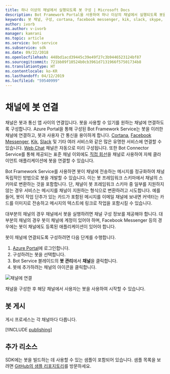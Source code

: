 ```yaml
---
title: 하나 이상의 채널에서 실행되도록 봇 구성 | Microsoft Docs
description: Bot Framework Portal을 사용하여 하나 이상의 채널에서 실행되도록 봇을 구성하는 방법에 대해 알아봅니다.
keywords: 봇 채널, 구성, cortana, facebook messenger, kik, slack, skype, azure portal
author: ivorb
ms.author: v-ivorb
manager: kamrani
ms.topic: article
ms.service: bot-service
ms.subservice: sdk
ms.date: 09/22/2018
ms.openlocfilehash: 448bd1acd39445c39e49f27c3b9446523124bf87
ms.sourcegitcommit: 721bb09f10524b0cb3961d7131966f57501734b8
ms.translationtype: HT
ms.contentlocale: ko-KR
ms.lasthandoff: 04/12/2019
ms.locfileid: "59540999"
---
```

# <a name="connect-a-bot-to-channels"></a>채널에 봇 연결

채널은 봇과 통신 앱 사이의 연결입니다. 봇을 사용할 수 있기를 원하는 채널에 연결하도록 구성합니다. Azure Portal을 통해 구성된 Bot Framework Service는 봇을 이러한 채널에 연결하고, 봇과 사용자 간 통신을 용이하게 합니다. [Cortana](bot-service-channel-connect-cortana.md), [Facebook Messenger](bot-service-channel-connect-facebook.md), [Kik](bot-service-channel-connect-kik.md), [Slack](bot-service-channel-connect-slack.md) 및 기타 여러 서비스와 같은 많은 유명한 서비스에 연결할 수 있습니다. [Web Chat](bot-service-channel-connect-webchat.md) 채널은 자동으로 미리 구성됩니다. 또한 Bot Connector Service를 통해 제공되는 표준 채널 이외에도 [직접 회선](bot-service-channel-connect-directline.md)을 채널로 사용하여 자체 클라이언트 애플리케이션에 봇을 연결할 수 있습니다.

Bot Framework Service를 사용하면 봇이 채널에 전송하는 메시지를 정규화하여 채널 독립적인 방법으로 봇을 개발할 수 있습니다. 이는 봇 프레임워크 스키마에서 채널의 스키마로 변환하는 것을 포함합니다. 단, 채널이 봇 프레임워크 스키마 중 일부를 지원하지 않는 경우 서비스는 메시지를 채널이 지원하는 형식으로 변환하려고 시도합니다. 예를 들어, 봇이 작업 단추가 있는 카드가 포함된 메시지를 이메일 채널에 보내면 커넥터는 카드를 이미지로 전송하고 메시지의 텍스트에 링크로 작업을 포함시킬 수 있습니다.

대부분의 채널의 경우 채널에서 봇을 실행하려면 채널 구성 정보를 제공해야 합니다. 대부분의 채널의 경우 봇이 채널에 계정이 있어야 하며, Facebook Messenger 등의 경우에는 봇이 채널에도 등록된 애플리케이션이 있어야 합니다.

봇이 채널에 연결되도록 구성하려면 다음 단계를 수행합니다.

1. <a href="https://portal.azure.com" target="_blank">Azure Portal</a>에 로그인합니다.
2. 구성하려는 봇을 선택합니다.
3. Bot Service 블레이드의 **봇 관리**에서 **채널**을 클릭합니다.
4. 봇에 추가하려는 채널의 아이콘을 클릭합니다.

![채널에 연결](./media/channels/connect-to-channels.png)

채널을 구성한 후 해당 채널에서 사용자는 봇을 사용하여 시작할 수 있습니다.

## <a name="publish-a-bot"></a>봇 게시

게시 프로세스는 각 채널마다 다릅니다.

[!INCLUDE [publishing](./includes/snippet-publish-to-channel.md)]

## <a name="additional-resources"></a>추가 리소스

SDK에는 봇을 빌드하는 데 사용할 수 있는 샘플이 포함되어 있습니다. 샘플 목록을 보려면 [GitHub의 샘플 리포지토리](https://github.com/Microsoft/BotBuilder-samples)를 방문하세요.
